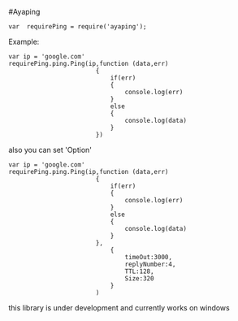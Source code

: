 #Ayaping

```var  requirePing = require('ayaping');```

Example:
```
var ip = 'google.com'
requirePing.ping.Ping(ip,function (data,err)
                        {
                            if(err)
                            {
                                console.log(err)
                            }
                            else
                            {
                                console.log(data)
                            }
                        })
```

also you can set 'Option'

```
var ip = 'google.com'
requirePing.ping.Ping(ip,function (data,err)
                        {
                            if(err)
                            {
                                console.log(err)
                            }
                            else
                            {
                                console.log(data)
                            }
                        },
                            {
                                timeOut:3000,
                                replyNumber:4,
                                TTL:128,
                                Size:320
                            }
                        )
```


this library is under development and currently works on windows
